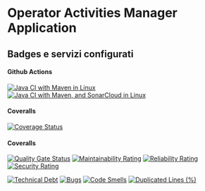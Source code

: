# Operator Activities Manager Application

## Badges e servizi configurati

#### Github Actions

[![Java CI with Maven in Linux](https://github.com/cerullosalvatore/operatoractivitiesmanager/actions/workflows/jacoco.yml/badge.svg?branch=configuration&service=github)](https://github.com/cerullosalvatore/operatoractivitiesmanager/actions/workflows/jacoco.yml) [![Java CI with Maven, and SonarCloud in Linux](https://github.com/cerullosalvatore/operatoractivitiesmanager/actions/workflows/sonarcloud.yml/badge.svg?branch=configuration&service=github)](https://github.com/cerullosalvatore/operatoractivitiesmanager/actions/workflows/sonarcloud.yml)

#### Coveralls

[![Coverage Status](https://coveralls.io/repos/github/cerullosalvatore/operatoractivitiesmanager/badge.svg?branch=configuration&service=github)](https://coveralls.io/github/cerullosalvatore/operatoractivitiesmanager?branch=configuration)

#### Coveralls
[![Quality Gate Status](https://sonarcloud.io/api/project_badges/measure?project=cerullosalvatore_operatoractivitiesmanager&metric=alert_status)](https://sonarcloud.io/dashboard?id=cerullosalvatore_operatoractivitiesmanager) [![Maintainability Rating](https://sonarcloud.io/api/project_badges/measure?project=cerullosalvatore_operatoractivitiesmanager&metric=sqale_rating)](https://sonarcloud.io/dashboard?id=cerullosalvatore_operatoractivitiesmanager) [![Reliability Rating](https://sonarcloud.io/api/project_badges/measure?project=cerullosalvatore_operatoractivitiesmanager&metric=reliability_rating)](https://sonarcloud.io/dashboard?id=cerullosalvatore_operatoractivitiesmanager) [![Security Rating](https://sonarcloud.io/api/project_badges/measure?project=cerullosalvatore_operatoractivitiesmanager&metric=security_rating)](https://sonarcloud.io/dashboard?id=cerullosalvatore_operatoractivitiesmanager)

[![Technical Debt](https://sonarcloud.io/api/project_badges/measure?project=cerullosalvatore_operatoractivitiesmanager&metric=sqale_index)](https://sonarcloud.io/dashboard?id=cerullosalvatore_operatoractivitiesmanager) [![Bugs](https://sonarcloud.io/api/project_badges/measure?project=cerullosalvatore_operatoractivitiesmanager&metric=bugs)](https://sonarcloud.io/dashboard?id=cerullosalvatore_operatoractivitiesmanager) [![Code Smells](https://sonarcloud.io/api/project_badges/measure?project=cerullosalvatore_operatoractivitiesmanager&metric=code_smells)](https://sonarcloud.io/dashboard?id=cerullosalvatore_operatoractivitiesmanager) [![Duplicated Lines (%)](https://sonarcloud.io/api/project_badges/measure?project=cerullosalvatore_operatoractivitiesmanager&metric=duplicated_lines_density)](https://sonarcloud.io/dashboard?id=cerullosalvatore_operatoractivitiesmanager)
